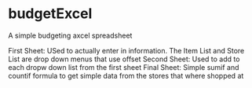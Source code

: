 # budgetExcel

A simple budgeting axcel spreadsheet

First Sheet: USed to actually enter in information. The Item List and Store List are drop down menus that use offset
Second Sheet: Used to add to each dropw down list from the first sheet
Final Sheet: Simple sumif and countif formula to get simple data from the stores that where shopped at 
